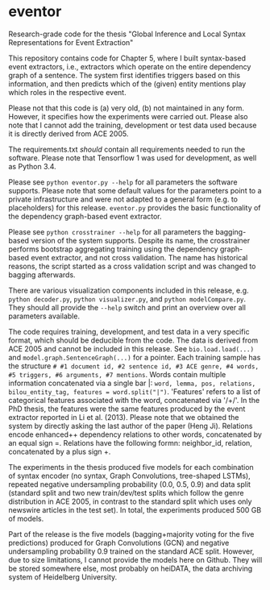 # eventor
Research-grade code for the thesis "Global Inference and Local Syntax Representations for Event Extraction"

This repository contains code for Chapter 5, where I built syntax-based event extractors, i.e., extractors which operate on the entire dependency graph of a sentence. The system first identifies triggers based on this information, and then predicts which of the (given) entity mentions play which roles in the respective event.

Please not that this code is (a) very old, (b) not maintained in any form. However, it specifies how the experiments were carried out. Please also note that I cannot add the training, development or test data used because it is directly derived from ACE 2005.

The requirements.txt _should_ contain all requirements needed to run the software. Please note that Tensorflow 1 was used for development, as well as Python 3.4.

Please see `python eventor.py --help` for all parameters the software supports. Please note that some default values for the parameters point to a private infrastructure and were not adapted to a general form (e.g. to placeholders) for this release. `eventor.py` provides the basic functionality of the dependency graph-based event extractor.

Please see `python crosstrainer --help` for all parameters the bagging-based version of the system supports. Despite its name, the crosstrainer performs bootstrap aggregating training using the dependency graph-based event extractor, and not cross validation. The name has historical reasons, the script started as a cross validation script and was changed to bagging afterwards.

There are various visualization components included in this release, e.g. `python decoder.py`, `python visualizer.py`, and `python modelCompare.py`. They should all provide the `--help` switch and print an overview over all parameters available.

The code requires training, development, and test data in a very specific format, which should be deducible from the code. The data is derived from ACE 2005 and cannot be included in this release. See `bio.load.load(...)` and `model.graph.SentenceGraph(...)` for a pointer. Each training sample has the structure `# #1 document id, #2 sentence id, #3 ACE genre, #4 words, #5 triggers, #6 arguments, #7 mentions`. Words contain multiple information concatenated via a single bar |: `word, lemma, pos, relations, bilou_entity_tag, features = word.split("|")`. 'Features' refers to a list of categorical features associated with the word, concatenated via '/+/'. In the PhD thesis, the features were the same features produced by the event extractor reported in Li et al. (2013). Please note that we obtained the system by directly asking the last author of the paper (Heng Ji).  Relations encode enhanced++ dependency relations to other words, concatenated by an equal sign =. Relations have the following formn: neighbor_id, relation, concatenated by a plus sign +.

The experiments in the thesis produced five models for each combination of syntax encoder (no syntax, Graph Convolutions, tree-shaped LSTMs), repeated negative undersampling probability (0.0, 0.5, 0.9) and data split (standard split and two new train/dev/test splits which follow the genre distribution in ACE 2005, in contrast to the standard split which uses only newswire articles in the test set). In total, the experiments produced 500 GB of models.

Part of the release is the five models (bagging+majority voting for the five predictions) produced for Graph Convolutions (GCN) and negative undersampling probability 0.9 trained on the standard ACE split. However, due to size limitations, I cannot provide the models here on Github. They will be stored somewhere else, most probably on heiDATA, the data archiving system of Heidelberg University.
